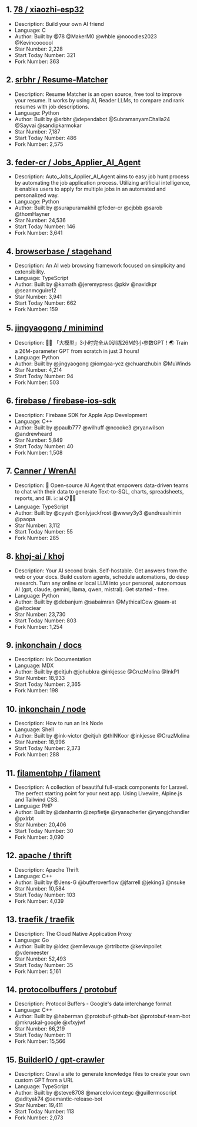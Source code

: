 ## 1. [78 / xiaozhi-esp32](https://github.com/78/xiaozhi-esp32)
- Description: Build your own AI friend
- Language: C
- Author: Built by @78 @MakerM0 @whble @nooodles2023 @Kevincoooool
- Star Number: 2,228
- Start Today Number: 321
- Fork Number: 363

## 2. [srbhr / Resume-Matcher](https://github.com/srbhr/Resume-Matcher)
- Description: Resume Matcher is an open source, free tool to improve your resume. It works by using AI, Reader LLMs, to compare and rank resumes with job descriptions.
- Language: Python
- Author: Built by @srbhr @dependabot @SubramanyamChalla24 @Sayvai @sandipkarmokar
- Star Number: 7,187
- Start Today Number: 486
- Fork Number: 2,575

## 3. [feder-cr / Jobs_Applier_AI_Agent](https://github.com/feder-cr/Jobs_Applier_AI_Agent)
- Description: Auto_Jobs_Applier_AI_Agent aims to easy job hunt process by automating the job application process. Utilizing artificial intelligence, it enables users to apply for multiple jobs in an automated and personalized way.
- Language: Python
- Author: Built by @surapuramakhil @feder-cr @cjbbb @sarob @thomHayner
- Star Number: 24,536
- Start Today Number: 146
- Fork Number: 3,641

## 4. [browserbase / stagehand](https://github.com/browserbase/stagehand)
- Description: An AI web browsing framework focused on simplicity and extensibility.
- Language: TypeScript
- Author: Built by @kamath @jeremypress @pkiv @navidkpr @seanmcguire12
- Star Number: 3,941
- Start Today Number: 662
- Fork Number: 159

## 5. [jingyaogong / minimind](https://github.com/jingyaogong/minimind)
- Description: 🚀🚀 「大模型」3小时完全从0训练26M的小参数GPT！🌏 Train a 26M-parameter GPT from scratch in just 3 hours!
- Language: Python
- Author: Built by @jingyaogong @iomgaa-ycz @chuanzhubin @MuWinds
- Star Number: 4,214
- Start Today Number: 94
- Fork Number: 503

## 6. [firebase / firebase-ios-sdk](https://github.com/firebase/firebase-ios-sdk)
- Description: Firebase SDK for Apple App Development
- Language: C++
- Author: Built by @paulb777 @wilhuff @ncooke3 @ryanwilson @andrewheard
- Star Number: 5,849
- Start Today Number: 40
- Fork Number: 1,508

## 7. [Canner / WrenAI](https://github.com/Canner/WrenAI)
- Description: 🤖 Open-source AI Agent that empowers data-driven teams to chat with their data to generate Text-to-SQL, charts, spreadsheets, reports, and BI. 📈📊📋🧑‍💻
- Language: TypeScript
- Author: Built by @cyyeh @onlyjackfrost @wwwy3y3 @andreashimin @paopa
- Star Number: 3,112
- Start Today Number: 55
- Fork Number: 285

## 8. [khoj-ai / khoj](https://github.com/khoj-ai/khoj)
- Description: Your AI second brain. Self-hostable. Get answers from the web or your docs. Build custom agents, schedule automations, do deep research. Turn any online or local LLM into your personal, autonomous AI (gpt, claude, gemini, llama, qwen, mistral). Get started - free.
- Language: Python
- Author: Built by @debanjum @sabaimran @MythicalCow @aam-at @eltociear
- Star Number: 23,730
- Start Today Number: 803
- Fork Number: 1,254

## 9. [inkonchain / docs](https://github.com/inkonchain/docs)
- Description: Ink Documentation
- Language: MDX
- Author: Built by @eitjuh @johubkra @inkjesse @CruzMolina @InkP1
- Star Number: 18,933
- Start Today Number: 2,365
- Fork Number: 198

## 10. [inkonchain / node](https://github.com/inkonchain/node)
- Description: How to run an Ink Node
- Language: Shell
- Author: Built by @ink-victor @eitjuh @thINKoor @inkjesse @CruzMolina
- Star Number: 18,996
- Start Today Number: 2,373
- Fork Number: 288

## 11. [filamentphp / filament](https://github.com/filamentphp/filament)
- Description: A collection of beautiful full-stack components for Laravel. The perfect starting point for your next app. Using Livewire, Alpine.js and Tailwind CSS.
- Language: PHP
- Author: Built by @danharrin @zepfietje @ryanscherler @ryangjchandler @pxlrbt
- Star Number: 20,406
- Start Today Number: 30
- Fork Number: 3,090

## 12. [apache / thrift](https://github.com/apache/thrift)
- Description: Apache Thrift
- Language: C++
- Author: Built by @Jens-G @bufferoverflow @jfarrell @jeking3 @nsuke
- Star Number: 10,584
- Start Today Number: 103
- Fork Number: 4,039

## 13. [traefik / traefik](https://github.com/traefik/traefik)
- Description: The Cloud Native Application Proxy
- Language: Go
- Author: Built by @ldez @emilevauge @rtribotte @kevinpollet @vdemeester
- Star Number: 52,493
- Start Today Number: 35
- Fork Number: 5,161

## 14. [protocolbuffers / protobuf](https://github.com/protocolbuffers/protobuf)
- Description: Protocol Buffers - Google's data interchange format
- Language: C++
- Author: Built by @haberman @protobuf-github-bot @protobuf-team-bot @mkruskal-google @xfxyjwf
- Star Number: 66,219
- Start Today Number: 11
- Fork Number: 15,566

## 15. [BuilderIO / gpt-crawler](https://github.com/BuilderIO/gpt-crawler)
- Description: Crawl a site to generate knowledge files to create your own custom GPT from a URL
- Language: TypeScript
- Author: Built by @steve8708 @marcelovicentegc @guillermoscript @adityak74 @semantic-release-bot
- Star Number: 19,411
- Start Today Number: 113
- Fork Number: 2,073